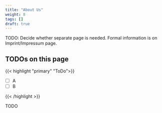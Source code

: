 ```yaml
---
title: "About Us"
weight: 8
tags: []
draft: true
---
```

<!-- SPDX-FileCopyrightText: 2022 Wilfred Nicoll <xyzroller@rollyourown.xyz> -->
<!-- SPDX-License-Identifier: CC-BY-SA-4.0 -->

TODO: Decide whether separate page is needed. Formal information is on Imprint/Impressum page.

<!--more-->

## TODOs on this page

{{< highlight "primary" "ToDo">}}

- [ ] A
- [ ] B

{{< /highlight >}}

TODO
